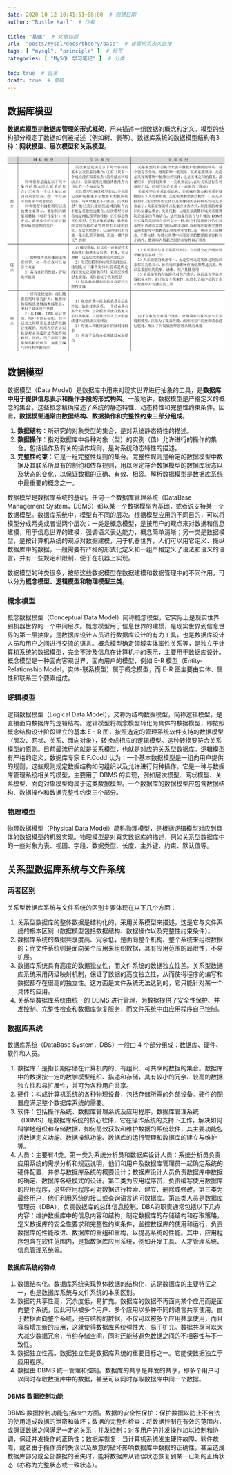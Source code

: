 ```yaml
---
date: 2020-10-12 10:41:51+08:00  # 创建日期
author: "Rustle Karl"  # 作者

title: "基础"  # 文章标题
url:  "posts/mysql/docs/theory/base"  # 设置网页永久链接
tags: [ "mysql", "principle" ]  # 标签
categories: [ "MySQL 学习笔记" ]  # 分类

toc: true  # 目录
draft: true  # 草稿
---
```


## 数据库模型

**数据库模型**是**数据库管理的形式框架**，用来描述一组数据的概念和定义。模型的结构部分规定了数据如何被描述（例如树、表等）。数据库系统的数据模型结构有3种：**网状模型、层次模型和关系模型**。

![](../../assets/images/docs/theory/base/model.png)

## 数据模型

数据模型（Data Model）是数据库中用来对现实世界进行抽象的工具，是**数据库中用于提供信息表示和操作手段的形式构架**。一般地讲，数据模型是严格定义的概念的集合。这些概念精确描述了系统的静态特性、动态特性和完整性约束条件。因此，**数据模型通常由数据结构、数据操作和完整性约束三部分组成**。

1. **数据结构**：所研究的对象类型的集合，是对系统静态特性的描述。
2. **数据操作**：指对数据库中各种对象（型）的实例（值）允许进行的操作的集合，包括操作及有关的操作规则，是对系统动态特性的描述。
3. **完整性约束**：它是一组完整性规则的集合。完整性规则是给定的数据模型中数据及其联系所具有的制约和依存规则，用以限定符合数据模型的数据库状态以及状态的变化，以保证数据的正确、有效、相容。解析数据模型是数据库系统中最重要的概念之一。

数据模型是数据库系统的基础。任何一个数据库管理系统（DataBase Management System，DBMS）都以某一个数据模型为基础，或者说支持某一个数据模型。数据库系统中，模型有不同的层次。根据模型应用的不同目的，可以将模型分成两类或者说两个层次：一类是概念模型，是按用户的观点来对数据和信息建模，用于信息世界的建模，强调语义表达能力，概念简单清晰；另一类是数据模型，是按计算机系统的观点对数据建模，用于机器世界，人们可以用它定义、操纵数据库中的数据，一般需要有严格的形式化定义和一组严格定义了语法和语义的语言，并有一些规定和限制，便于在机器上实现。

数据模型的种类很多，按照这些数据模型在数据建模和数据管理中的不同作用，可以分为**概念模型、逻辑模型和物理模型三类**。

### 概念模型

概念数据模型（Conceptual Data Model）简称概念模型，它实际上是现实世界到机器世界的一个中间层次。概念模型用于信息世界的建模，是现实世界到信息世界的第一层抽象，是数据库设计人员进行数据库设计的有力工具，也是数据库设计人员和用户之间进行交流的语言。概念模型确定领域实体属性关系等，是独立于计算机系统的数据模型，完全不涉及信息在计算机中的表示，主要用于数据库设计。概念模型是一种面向客观世界，面向用户的模型，例如 E-R 模型（Entity-Relationship Model，实体-联系模型）属于概念模型，而 E-R 图主要由实体、属性和联系三个要素组成。

### 逻辑模型

逻辑数据模型（Logical Data Model），又称为结构数据模型，简称逻辑模型，是直接面向数据库的逻辑结构。逻辑模型将概念模型转化为具体的数据模型，即按照概念结构设计阶段建立的基本 E - R 图，按照选定的管理系统软件支持的数据模型（层次、网状、关系、面向对象），转换成相应的逻辑模型。这种转换要符合关系模型的原则。目前最流行的就是关系模型，也就是对应的关系型数据库。逻辑模型有严格的定义，数据库专家 E.F.Codd 认为：一个基本数据模型是一组向用户提供的规则，这些规则规定数据结构如何组织以及允许进行何种操作。它是一种与数据库管理系统相关的模型，主要用于 DBMS 的实现，例如层次模型、网状模型、关系模型、面向对象模型均属于这类数据模型。一个数据库的数据模型应包含数据结构、数据操作和数据完整性约束三个部分。

### 物理模型

物理数据模型（Physical Data Model）简称物理模型，是根据逻辑模型对应到具体的数据模型的机器实现。物理模型是对真实数据库的描述，例如关系型数据库中的一些对象为表、视图、字段、数据类型、长度、主外键、约束、默认值等。

## 关系型数据库系统与文件系统

### 两者区别

关系型数据库系统与文件系统的区别主要体现在以下几个方面：

1. 关系型数据库的整体数据是结构化的，采用关系模型来描述，这是它与文件系统的根本区别（数据模型包括数据结构、数据操作以及完整性约束条件）。
2. 数据库系统的数据共享度高、冗余低，是面向整个机构、整个系统来组织数据的；而文件系统则是面向某个应用来组织数据，具有应用范围的局限性，不易扩展。
3. 数据库系统具有高度的数据独立性，而文件系统的数据独立性差。关系型数据库系统采用两级映射机制，保证了数据的高度独立性，从而使得程序的编写和数据都存在很高的独立性。这方面是文件系统无法达到的，它只能针对某一个具体的应用。
4. 关系型数据库系统由统一的 DBMS 进行管理，为数据提供了安全性保护、并发控制、完整性检查和数据库恢复服务，而文件系统中由应用程序自己控制。

### 数据库系统

数据库系统（DataBase System，DBS）一般由 4 个部分组成：数据库、硬件、软件和人员。

1. 数据库：是指长期存储在计算机内的、有组织、可共享的数据的集合。数据库中的数据按一定的数学模型组织、描述和存储，具有较小的冗余、较高的数据独立性和易扩展性，并可为各种用户共享。
2. 硬件：构成计算机系统的各种物理设备，包括存储所需的外部设备。硬件的配置应满足整个数据库系统的需要。
3. 软件：包括操作系统、数据库管理系统及应用程序。数据库管理系统（DBMS）是数据库系统的核心软件，它在操作系统的支持下工作，解决如何科学地组织和存储数据，如何高效获取和维护数据的系统软件，其主要功能包括数据定义功能、数据操纵功能、数据库的运行管理和数据库的建立与维护等。
4. 人员：主要有4类。第一类为系统分析员和数据库设计人员：系统分析员负责应用系统的需求分析和规范说明，他们和用户及数据库管理员一起确定系统的硬件配置，并参与数据库系统的概要设计；数据库设计人员负责数据库中数据的确定、数据库各级模式的设计。第二类为应用程序员，负责编写使用数据库的应用程序，这些应用程序可对数据进行检索、建立、删除或修改。第三类为最终用户，他们利用系统的接口或查询语言访问数据库。第四类人员是数据库管理员（DBA），负责数据库的总体信息控制。DBA的职责通常包括以下几点内容：维护数据库中的信息内容和结构，制定数据库的存储结构和存取策略，定义数据库的安全性要求和完整性约束条件，监控数据库的使用和运行，负责数据库的性能改进、数据库的重组和重构，以提高系统的性能。其中，应用程序包含在软件范围内，是指数据库应用系统，例如开发工具、人才管理系统、信息管理系统等。

#### 数据库系统的特点

1. 数据结构化。数据库系统实现整体数据的结构化，这是数据库的主要特征之一，也是数据库系统与文件系统的本质区别。
2. 数据的共享性高，冗余度低，易扩充。数据库的数据不再面向某个应用而是面向整个系统，因此可以被多个用户、多个应用以多种不同的语言共享使用。由于数据面向整个系统，是有结构的数据，不仅可以被多个应用共享使用，而且容易增加新的应用，这就使得数据库系统弹性大，易于扩充。数据共享可以大大减少数据冗余，节约存储空间，同时还能够避免数据之间的不相容性与不一致性。
3. 数据独立性高。数据独立性是数据库系统的重要目标之一。它能使数据独立于应用程序。
4. 数据由 DBMS 统一管理和控制。数据库的共享是并发的共享，即多个用户可以同时存取数据库中的数据，甚至可以同时存取数据库中同一个数据。

#### DBMS 数据控制功能

DBMS 数据控制功能包括四个方面。数据的安全性保护：保护数据以防止不合法的使用造成数据的泄密和破坏；数据的完整性检查：将数据控制在有效的范围内，或保证数据之间满足一定的关系；并发控制：对多用户的并发操作加以控制和协调，保证并发操作的正确性；数据库恢复：当计算机系统发生硬件故障、软件故障，或者由于操作员的失误以及故意的破坏影响数据库中数据的正确性，甚至造成数据库部分或全部数据的丢失时，能将数据库从错误状态恢复到某一已知的正确状态（亦称为完整状态或一致状态）。
